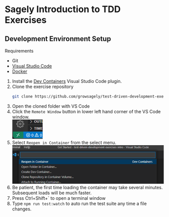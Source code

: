 # Sagely Introduction to TDD Exercises

## Development Environment Setup
Requirements
- Git
- [Visual Studio Code](https://code.visualstudio.com/)
- [Docker](https://docs.docker.com/get-docker/)

1. Install the [Dev
   Containers](https://marketplace.visualstudio.com/items?itemName=ms-vscode-remote.remote-containers)
   Visual Studio Code plugin.
1. Clone the exercise repository
    ``` bash
    git clone https://github.com/growsagely/test-driven-development-exercises-intro.git
    ```
1. Open the cloned folder with VS Code
1. Click the `Remote Window` button in lower left hand corner of the VS Code
   window.  
   ![Open Container Window](./readme_img/open_container_window.png)
1. Select `Reopen in Container` from the select menu.
    ![Reopen in Container](./readme_img/reopen.png)
1. Be patient, the first time loading the container may take several minutes.
   Subsequent loads will be much faster.
1. Press Ctrl+Shift+\` to open a terminal window
1. Type `npm run test:watch` to auto run the test suite any time a file changes.
